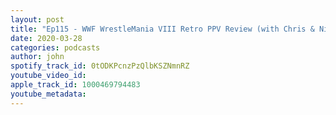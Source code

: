 ```yaml
---
layout: post
title: "Ep115 - WWF WrestleMania VIII Retro PPV Review (with Chris & Nick BBGWPod)"
date: 2020-03-28
categories: podcasts
author: john
spotify_track_id: 0tODKPcnzPzQlbKSZNmnRZ
youtube_video_id: 
apple_track_id: 1000469794483
youtube_metadata: 
---
```

